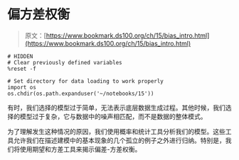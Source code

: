 # 偏方差权衡

> 原文：[https://www.bookmark.ds100.org/ch/15/bias_intro.html](https://www.bookmark.ds100.org/ch/15/bias_intro.html)

```
# HIDDEN
# Clear previously defined variables
%reset -f

# Set directory for data loading to work properly
import os
os.chdir(os.path.expanduser('~/notebooks/15'))

```

有时，我们选择的模型过于简单，无法表示底层数据生成过程。其他时候，我们选择的模型过于复杂，它与数据中的噪声相匹配，而不是数据的整体模式。

为了理解发生这种情况的原因，我们使用概率和统计工具分析我们的模型。这些工具允许我们在描述建模中的基本现象的几个孤立的例子之外进行归纳。特别是，我们将使用期望和方差工具来揭示偏差-方差权衡。